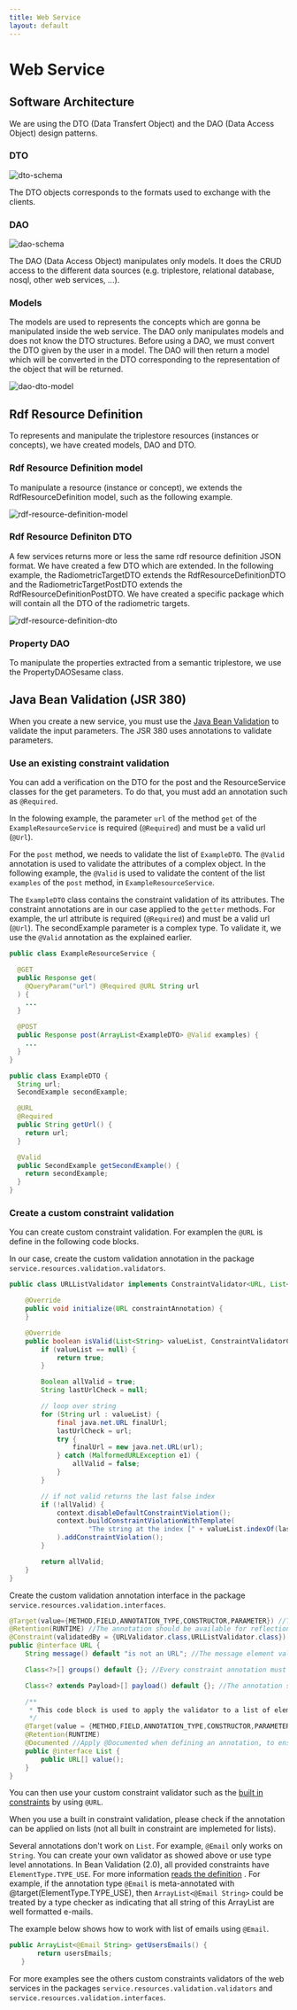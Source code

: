```yaml
---
title: Web Service
layout: default
---
```

# Web Service

## Software Architecture

We are using the DTO (Data Transfert Object) and the DAO (Data Access Object) design patterns.

### DTO
![dto-schema](img/dto.png)

The DTO objects corresponds to the formats used to exchange with the clients.

### DAO
![dao-schema](img/dao.png)

The DAO (Data Access Object) manipulates only models. It does the CRUD access to the different data sources (e.g. triplestore, relational database, nosql, other web services, ...).

### Models
The models are used to represents the concepts which are gonna be manipulated inside the web service. The DAO only manipulates models and does not know the DTO structures. Before using a DAO, we must convert the DTO given by the user in a model. The DAO will then return a model which will be converted in the DTO corresponding to the representation of the object that will be returned.

![dao-dto-model](img/global_dao_dto_model.png)

## Rdf Resource Definition
To represents and manipulate the triplestore resources (instances or concepts), we have created models, DAO and DTO.

### Rdf Resource Definition model
To manipulate a resource (instance or concept), we extends the RdfResourceDefinition model, such as the following example.

![rdf-resource-definition-model](img/rdfResourceDefinition.png)

### Rdf Resource Definiton DTO
A few services returns more or less the same rdf resource definition JSON format. We have created a few DTO which are extended. In the following example, the RadiometricTargetDTO extends the RdfResourceDefinitionDTO and the RadiometricTargetPostDTO extends the RdfResourceDefinitionPostDTO. We have created a specific package which will contain all the DTO of the radiometric targets.

![rdf-resource-definition-dto](img/rdfResourceDefinitionDTO.png)

### Property DAO
To manipulate the properties extracted from a semantic triplestore, we use the PropertyDAOSesame class.


## Java Bean Validation (JSR 380)

When you create a new service, you must use the [Java Bean Validation](https://beanvalidation.org/2.0/spec/#builtinconstraints) to validate the input parameters. The JSR 380 uses annotations to validate parameters.

### Use an existing constraint validation

You can add a verification on the DTO for the post and the ResourceService classes for the get parameters. To do that, you must add an annotation such as `@Required`.

In the folowing example, the parameter `url` of the method `get` of the `ExampleResourceService` is required (`@Required`) and must be a valid url (`@Url`).

For the `post` method, we needs to validate the list of `ExampleDTO`. The `@Valid` annotation is used to validate the attributes of a complex object. In the following example, the `@Valid` is used to validate the content of the list `examples` of the `post` method, in `ExampleResourceService`.

The `ExampleDTO` class contains the constraint validation of its attributes. The constraint annotations are in our case applied to the `getter` methods. For example, the url attribute is required (`@Required`) and must be a valid url (`@Url`). The secondExample parameter is a complex type. To validate it, we use the `@Valid` annotation as the explained earlier.



```java
public class ExampleResourceService {

  @GET
  public Response get(
    @QueryParam("url") @Required @URL String url
  ) {
    ...
  }

  @POST
  public Response post(ArrayList<ExampleDTO> @Valid examples) {
    ...
  }
}

public class ExampleDTO {
  String url;
  SecondExample secondExample;

  @URL
  @Required
  public String getUrl() {
    return url;
  }

  @Valid
  public SecondExample getSecondExample() {
    return secondExample;
  }
}
```

### Create a custom constraint validation

You can create custom constraint validation. For examplen the `@URL` is define in the following code blocks.

In our case, create the custom validation annotation in the package `service.resources.validation.validators`.

```java
public class URLListValidator implements ConstraintValidator<URL, List<String>> {

    @Override
    public void initialize(URL constraintAnnotation) {
    }

    @Override
    public boolean isValid(List<String> valueList, ConstraintValidatorContext context) {
        if (valueList == null) {
            return true;
        }

        Boolean allValid = true;
        String lastUrlCheck = null;

        // loop over string
        for (String url : valueList) {
            final java.net.URL finalUrl;
            lastUrlCheck = url;
            try {
                finalUrl = new java.net.URL(url);
            } catch (MalformedURLException e1) {
                allValid = false;
            }
        }

        // if not valid returns the last false index
        if (!allValid) {
            context.disableDefaultConstraintViolation();
            context.buildConstraintViolationWithTemplate(
                    "The string at the index [" + valueList.indexOf(lastUrlCheck) + "] is not an URL"
            ).addConstraintViolation();
        }

        return allValid;
    }
}
```

Create the custom validation annotation interface in the package `service.resources.validation.interfaces`.

```java
@Target(value={METHOD,FIELD,ANNOTATION_TYPE,CONSTRUCTOR,PARAMETER}) //The annotation can be applied to a method, a parameter, etc.
@Retention(RUNTIME) //The annotation should be available for reflection at runtime. Example : @Deprecated (see https://docs.oracle.com/javase/7/docs/api/java/lang/annotation/RetentionPolicy.html)
@Constraint(validatedBy = {URLValidator.class,URLListValidator.class}) //The constraint is validated by the URLValidator and the URLListValidator (to validate lists of url)
public @interface URL {
    String message() default "is not an URL"; //The message element value is used to create the error message. (see https://beanvalidation.org/2.0/spec/#validationapi-message)

    Class<?>[] groups() default {}; //Every constraint annotation must define a groups element that specifies the processing groups with which the constraint declaration is associated. The type of the groups parameter is Class<?>[] (see https://beanvalidation.org/2.0/spec/#constraintsdefinitionimplementation-constraintdefinition-properties-groups)

    Class<? extends Payload>[] payload() default {}; //The annotation should be available for reflection at runtime. (see https://beanvalidation.org/2.0/spec/#constraintsdefinitionimplementation-constraintdefinition-properties-payload)

    /**
     * This code block is used to apply the validator to a list of elements.
     */
    @Target(value = {METHOD,FIELD,ANNOTATION_TYPE,CONSTRUCTOR,PARAMETER})
    @Retention(RUNTIME)
    @Documented //Apply @Documented when defining an annotation, to ensure that classes using your annotation show this in their generated JavaDoc.
    public @interface List {
        public URL[] value();
    }
}
```
You can then use your custom constraint validator such as the [built in constraints](https://beanvalidation.org/2.0/spec/#builtinconstraints) by using `@URL`.

When you use a built in constraint validation, please check if the annotation can be applied on lists (not all built in constraint are implemeted for lists).

Several annotations don't work on `List`. For example, `@Email` only works on `String`. You can create your own validator as showed above or use type level annotations. In Bean Validation (2.0), all provided constraints have `ElementType.TYPE_USE`. For more information [reads the definition](https://docs.oracle.com/javase/8/docs/api/java/lang/annotation/ElementType.html) .
For example, if the annotation type `@Email` is meta-annotated with @target(ElementType.TYPE_USE), then  `ArrayList<@Email String>` could be treated by a type checker as indicating that all string of this ArrayList are well formatted e-mails.

The example below shows how to work with list of emails using `@Email`.

```java
public ArrayList<@Email String> getUsersEmails() {
       return usersEmails;
   }
```

For more examples see the others custom constraints validators of the web services in the packages `service.resources.validation.validators` and `service.resources.validation.interfaces`.
